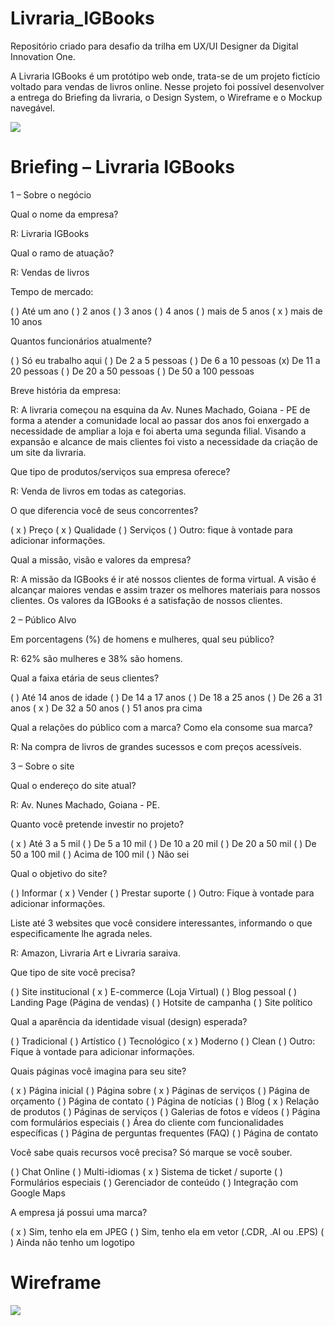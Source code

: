# Livraria_IGBooks
Repositório criado para desafio da trilha em UX/UI Designer da Digital Innovation One.

A Livraria IGBooks é um protótipo web onde, trata-se de um projeto fictício voltado para vendas de livros online. 
Nesse projeto foi possível desenvolver a entrega do Briefing da livraria, o Design System, o Wireframe e o Mockup navegável.

<img src="/igbooks_protótipo.png">

# Briefing – Livraria IGBooks

1 – Sobre o negócio

Qual o nome da empresa?

 R: Livraria IGBooks
 
Qual o ramo de atuação?

 R: Vendas de livros
 
 Tempo de mercado:
 
 (  ) Até um ano
 (  ) 2 anos
 (  ) 3 anos
 (  ) 4 anos
 (  ) mais de 5 anos
 ( x ) mais de 10 anos

 Quantos funcionários atualmente?
 
 (  ) Só eu trabalho aqui
 (  ) De 2 a 5 pessoas
 (  ) De 6 a 10 pessoas
 (x) De 11 a 20 pessoas
 (  ) De 20 a 50 pessoas
 (  ) De 50 a 100 pessoas
 
Breve história da empresa:

 R: A livraria começou na esquina da Av. Nunes Machado, Goiana - PE de forma a atender a comunidade local ao passar dos anos foi enxergado a necessidade de ampliar a loja e foi aberta uma segunda filial. Visando a expansão e alcance de mais clientes foi visto a necessidade da criação de um site da livraria. 
 
Que tipo de produtos/serviços sua empresa oferece?

 R: Venda de livros em todas as categorias. 
 
O que diferencia você de seus concorrentes?

 ( x ) Preço
 ( x ) Qualidade
 (  ) Serviços
 (  ) Outro: fique à vontade para adicionar informações.


Qual a missão, visão e valores da empresa?

R: A missão da IGBooks é ir até nossos clientes de forma virtual. 
A visão é alcançar maiores vendas e assim trazer os melhores materiais para nossos clientes.
Os valores da IGBooks é a satisfação de nossos clientes.
 
2 – Público Alvo

Em porcentagens (%) de homens e mulheres, qual seu público? 

 R: 62% são mulheres e 38% são homens. 
 
Qual a faixa etária de seus clientes?

 (  ) Até 14 anos de idade
 (  ) De 14 a 17 anos
 (  ) De 18 a 25 anos
 (  ) De 26 a 31 anos
 ( x ) De 32 a 50 anos
 (  ) 51 anos pra cima
 
Qual a relações do público com a marca? Como ela consome sua marca?

 R: Na compra de livros de grandes sucessos e com preços acessíveis.
 
3 – Sobre o site

Qual o endereço do site atual?

 R: Av. Nunes Machado, Goiana - PE. 

 Quanto você pretende investir no projeto?
 
 ( x ) Até 3 a 5 mil
 (  ) De 5 a 10 mil
 (  ) De 10 a 20 mil
 (  ) De 20 a 50 mil
 (  ) De 50 a 100 mil
 (  ) Acima de 100 mil
 (  ) Não sei
 
Qual o objetivo do site?

 (  ) Informar
 ( x ) Vender
 (  ) Prestar suporte
 (  ) Outro: Fique à vontade para adicionar informações.

 Liste até 3 websites que você considere interessantes, informando o que especificamente lhe agrada neles.
 
 R: Amazon, Livraria Art e Livraria saraiva.
 
Que tipo de site você precisa?

 (  ) Site institucional
 ( x ) E-commerce (Loja Virtual)
 (  ) Blog pessoal
 (  ) Landing Page (Página de vendas)
 (  ) Hotsite de campanha
 (  ) Site político
 
Qual a aparência da identidade visual (design) esperada?

 (  ) Tradicional
 (  ) Artístico
 (  ) Tecnológico
 ( x ) Moderno
 (  ) Clean
 (  ) Outro: Fique à vontade para adicionar informações.
 
Quais páginas você imagina para seu site?

 ( x ) Página inicial
 (  ) Página sobre
 ( x ) Páginas de serviços
 (  ) Página de orçamento
 (  ) Página de contato
 (  ) Página de notícias
 (  ) Blog
 ( x ) Relação de produtos
 (  ) Páginas de serviços
 (  ) Galerias de fotos e vídeos
 (  ) Página com formulários especiais
 (  ) Área do cliente com funcionalidades específicas
 (  ) Página de perguntas frequentes (FAQ)
 (  ) Página de contato
 
Você sabe quais recursos você precisa?
 Só marque se você souber.

 (  ) Chat Online
 (  ) Multi-idiomas
 ( x ) Sistema de ticket / suporte
 (  ) Formulários especiais
 (  ) Gerenciador de conteúdo
 (  ) Integração com Google Maps

 
 
A empresa já possui uma marca?

 ( x ) Sim, tenho ela em JPEG
 (  ) Sim, tenho ela em vetor (.CDR, .AI ou .EPS)
 (  ) Ainda não tenho um logotipo

# Wireframe 

<img src="/igbooks_wireframe.png">
